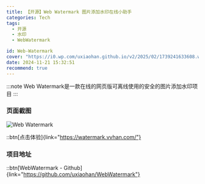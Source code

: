 ```yaml
---
title: 【开源】Web Watermark 图片添加水印在线小助手
categories: Tech
tags:
  - 开源
  - 水印
  - WebWatermark

id: Web-Watermark
cover: "https://i0.wp.com/uxiaohan.github.io/v2/2025/02/1739241633608.webp"
date: 2024-11-21 15:32:51
recommend: true
---
```


:::note
Web Watermark是一款在线的网页版可离线使用的安全的图片添加水印项目
:::

### 页面截图

![Web Watermark](https://i0.wp.com/uxiaohan.github.io/v2/2024/11/1732174890.webp)

::btn[点击体验]{link="https://watermark.vvhan.com/"}

### 项目地址

::btn[WebWatermark - Github]{link="https://github.com/uxiaohan/WebWatermark"}
